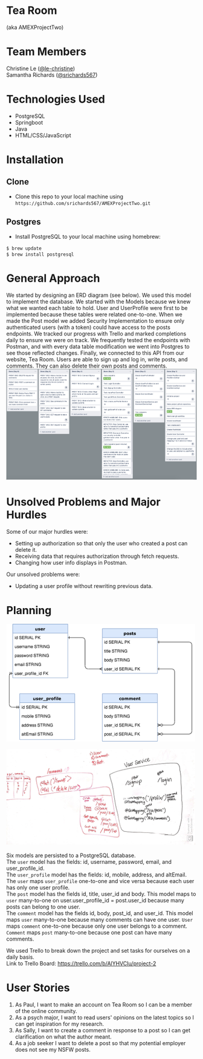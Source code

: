 # Tea Room 
(aka AMEXProjectTwo)

# Team Members
Christine Le (<a href="https://github.com/le-christine">@le-christine</a>)<br/>
Samantha Richards (<a href="https://github.com/srichards567">@srichards567</a>)

# Technologies Used
- PostgreSQL
- Springboot
- Java
- HTML/CSS/JavaScript

# Installation 

## Clone
- Clone this repo to your local machine using `https://github.com/srichards567/AMEXProjectTwo.git`

## Postgres
- Install PostgreSQL to your local machine using homebrew:

```shell
$ brew update
$ brew install postgresql
```



# General Approach
We started by designing an ERD diagram (see below). We used this model to implement the database. We started with the Models because we knew what we wanted each table to hold. User and UserProfile were first to be implemented because these tables were related one-to-one. When we made the Post model we added Security Implementation to ensure only authenticated users (with a token) could have access to the posts endpoints. We tracked our progress with Trello and marked completions daily to ensure we were on track. We frequently tested the endpoints with Postman, and with every data table modification we went into Postgres to see those reflected changes. Finally, we connected to this API from our website, Tea Room. Users are able to sign up and log in, write posts, and comments. They can also delete their own posts and comments. <br/>
<img src = "images/trello.png"/>

# Unsolved Problems and Major Hurdles
Some of our major hurdles were:<br/>
- Setting up authorization so that only the user who created a post can delete it.<br/>
- Receiving data that requires authorization through fetch requests.<br/>
- Changing how user info displays in Postman.<br/>

Our unsolved problems were:<br/>
- Updating a user profile without rewriting previous data.<br/>
 
# Planning
<img src = "images/erd-v4.png" width="500"/><br/><br/>
<img src = "images/endpoints-brainstorm.jpg" width="500"/><br/><br/>
Six models are persisted to a PostgreSQL database.<br/>
The `user` model has the fields: id, username, password, email, and user_profile_id.<br/>
The `user_profile` model has the fields: id, mobile, address, and altEmail. <br/>
The `user` maps `user_profile` one-to-one and vice versa because each user has only one user profile.<br/>
The `post` model has the fields id, title, user_id and body. This model maps to `user` many-to-one on user.user_profile_id = post.user_id because many posts can belong to one user.<br/>
The `comment` model has the fields id, body, post_id, and user_id. This model maps `user` many-to-one because many comments can have one user. `User` maps `comment` one-to-one because only one user belongs to a comment. `Comment` maps `post` many-to-one because one post can have many comments. <br/>

We used Trello to break down the project and set tasks for ourselves on a daily basis.<br/>
Link to Trello Board: https://trello.com/b/AlYHVCIu/project-2

# User Stories
1. As Paul, I want to make an account on Tea Room so I can be a member of the online community. 
2. As a psych major, I want to read users' opinions on the latest topics so I can get inspiration for my research.
3. As Sally, I want to create a comment in response to a post so I can get clarification on what the author meant.
4. As a job seeker I want to delete a post so that my potential employer does not see my NSFW posts.


